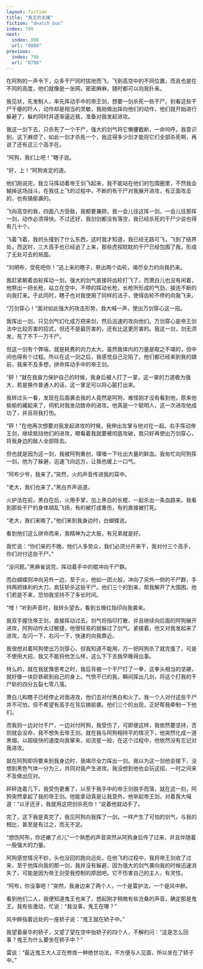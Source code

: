 ```yaml
---
layout: fiction
title: "鬼王的支援"
fiction: "deatch_bus"
index: 799
next:
  index: 800
  url: "0800"
previous:
  index: 798
  url: "0798"
---
```

在阿狗的一声令下，众多干尸同时拔地而飞，飞到高空中的不同位置，而且也是在不同的高度，他们就像是一张网，密密麻麻，随时都可以向我扑来。

我见状，先发制人，率先挥动手中的帝王剑，想要一剑杀死一些干尸。别看这些干尸干瘪的吓人，动作却是相当的灵敏，我刚做出挥向他们的动作，他们就开始进行躲避了，躲的同时并逐渐逼近我，准备对我发起进攻。

我这一剑下去，只杀死了一个干尸，强大的剑气将它懒腰截断，一命呜呼。我意识到，这下麻烦了，如此一剑才杀死一个，我这得多少剑才能将它们全部杀死啊，再说了还有这三个高手在。

“阿狗，我们上吧！”瞎子说。

“好，上！”阿狗肯定的道。

他们刚说完，我立马挥动着帝王剑飞起来，我不能站在他们的包围圈里，不然我会输掉这场战斗。在我往上飞的过程中，不断的有干尸对我展开进攻，有正面攻击的，也有搞偷袭的。

飞向高空的我，四面八方受敌，我都要兼顾，我一会儿往这挥一剑，一会儿往那挥一剑，动作必须得快。不过还好，我剑剑都没有落空，我已经杀死的干尸少说也得有几十个。

飞着飞着，我的头撞到了什么东西，这时我才知道，我已经无路可飞，飞到了结界处。而这时，三大高手也已经追了上来，那些虎视眈眈的干尸已经包围了我，形成了无处可去的局面。

“刘明布，受死吧你！”追上来的瞎子，祭出两个齿轮，竭尽全力的向我扔来。

我赶紧朝着齿轮挥动一剑，强大的剑气直接将齿轮打飞了。而萧白儿也没有闲着，他祭出一把长枪，站立在空中，不停的挥动长枪，长枪所形成的气劲，接连不断的向我打来。于此同时，瞎子也对我使用了同样的法子，使得齿轮不停的向我飞来。

“万剑穿心！”面对如此强大的攻击形势，我大喊一声，使出万剑穿心这一招。

我挥出一剑，只见剑气幻化成万把来剑，然后迅速的攻向他们。万剑穿心是帝王剑法中比较厉害的招式，但还不是最厉害的，还有比这更厉害的。我这一剑，剑无须发，死了不下一万干尸。

但这一剑有个弊端，就是耗费的内力太大，虽然我体内的力量是取之不竭的，但中间也得有个过程。所以在这一剑之后，我感觉自己沦陷了，他们都已经来到我的跟前，我来不及多想，拼命挥动手中的帝王剑。

“砰！”就在我奋力保护自己的时候，我身后被人打了一掌，这一掌的力道极为强大，若是换作普通人的话，这一掌足可以将心脏打出来。

我转过头一看，发现在后面袭击我的人竟然是阿狗，难怪刚才没有看到他，原来他偷偷的藏起来了，伺机对我发动致命的进攻。他真是一个聪明人，这一次进攻他成功了，并且将我打伤。

“砰！”在他再次想要对我发起进攻的时候，我伸出左掌与他对在一起。右手挥动帝王剑，继续抵挡他们的进攻，眼看着我就要被彻底攻破，我只好再使出万剑穿心，将我身边的敌人全部除去。

但也就是因为这一剑，我被阿狗重创，噗嗤一下吐出大量的鲜血。我匆忙向阿狗挥一剑，他为了躲避，迅速飞向远方，让我也缓上一口气。

“阿布少爷，我来了。”突然，火的声音传进我的耳中。

“老大，我们也来了。”黑白齐声说道。

火护法在前，黑白在后，火用手掌，加上黑白的长棍，一起杀出一条血路来。我看到那些干尸的身体胡乱飞扬，有的被打成重伤，有的直接被打死。

“老大，我们来晚了。”他们来到我身边时，白蝴蝶说。

看到他们这么拼命而来，我精神为之大振，有兄弟就是好。

我忙说：“你们来的不晚，他们人多势众，我们必须分开来干，我对付三个高手，你们对付这些干尸。”

“没问题。”黑麻雀说完，挥动着手中的棍冲向干尸群。

而白蝴蝶则冲向另外一边，至于火，他如一团火般，冲向了另外一侧的干尸群，手持两把锋利的大刀，疯狂斩杀这些干尸。他们三个的到来，帮我解开了大围困。他们若是不来，恐怕我坚持不了多长时间。

“噌！”听到声音时，我转头望去，看到五根红指印向我袭来。

我双手握住帝王剑，直接挥动过去。剑气将指印打散，并且继续向后面的阿狗展开进攻，阿狗动作太过敏捷，他很轻易的就躲过了剑气。紧接着，他又对我发起来了进攻，左闪一下，右闪一下，快速的向我靠近。

我很想对着阿狗使出万剑穿心，但我知道不能用，万一把阿狗杀了就完蛋了。可是不使用大招，我又不能将他怎么样，这么下下去我早晚得出事。

特么的，就在我犹豫思考之时，我后背被一个干尸打了一拳，这拳头相当的坚硬，就好像一块巨铁砸到自己的身上。气愤不已的我，瞬间挥出几剑，将这个打我的干尸斩的四分五裂七零八落。

萧白儿和瞎子已经停止对我进攻，他们去对付黑白和火了。我一个人对付这些干尸并不可怕，但不希望有高手在背后搞偷袭。他们三个的出现，正好帮我牵制一下他们。

而我则一边对付干尸，一边对付阿狗，我受伤了，可即便这样，我依然要坚持，否则就会没命，我不想失去帝王剑。就在我与阿狗相持平的情况下，他突然化成一道黑烟，以超级快的速度向我窜来，如流星一般，在这个过程中，他依然没有忘记对我进攻。

就在阿狗即将要来到我身边时，我竭尽全力挥出一剑。我以为这一剑他会接下，没想到黑色气体一分为三，共同对我产生进攻。我没想到他也会玩这招，一时之间来不及做出应对。

砰砰连着几下，我受伤更重了，以至于我手中的帝王剑脱手而落，就在这一刻，阿狗突然拿起了我的帝王剑。他能拿动真是让我意外，他举起帝王剑，对着我大喊道：“以牙还牙，我就用这把剑杀死你！”说着他就动手了。

完了，这下我是真完了，我见阿狗向我挥了一剑，一样产生了可怕的剑气，与我的相比，甚至是有过之，而无不足。

“想伤阿布，你还嫩了点儿”一个熟悉的声音突然从阿狗身后传了过来，并且伴随着一股强大的力量。

阿狗感觉情况不妙，头也没回的跑向远处。在他飞的过程中，我将帝王剑收了过来，至于他挥向我的那一剑，我并没有躲避，因为强大的剑气袭向我的时候迅速消失了，可能是因为帝王剑受我控制的原因吧，它不伤害自己的主人，有灵性。

“阿布，你没事吧！”突然，我身边来了两个人，一个是雷护法，一个是风中醉。

看到他们二人，我便知道鬼王也来了，想起刚才稍微有些沧桑的声音，确定那是鬼王。我有些激动，忙说：“我没事，鬼王在哪？”

风中醉指着远处的一座轿子说：“鬼王就在轿子中。”

我望着豪华的轿子，又望了望在空中抬轿子的四个人，不解的问：“这是怎么回事？鬼王为什么要坐在轿子中？”

雷说：“最近鬼王大人正在修炼一种绝世功法，不方便与人见面，所以坐在了轿子中。”